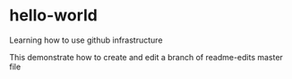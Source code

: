 # hello-world
Learning how to use github infrastructure

This demonstrate how to create and edit a branch of readme-edits master file
